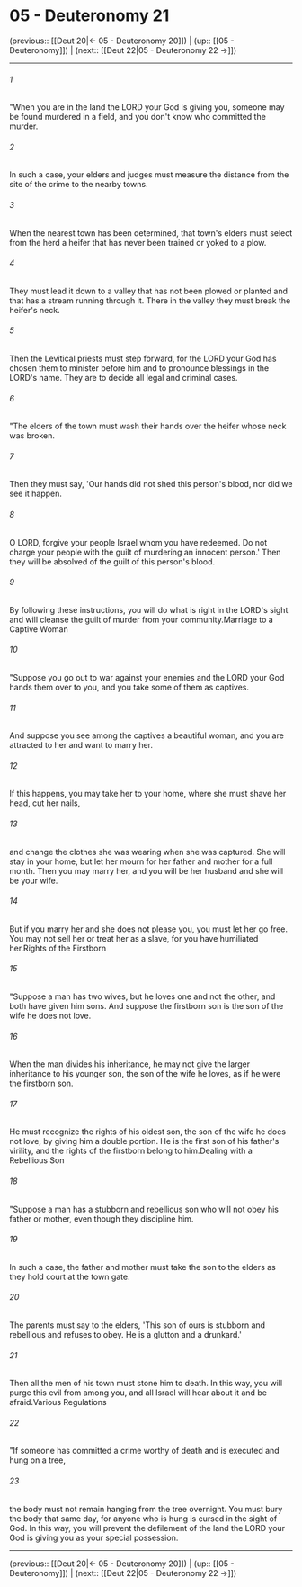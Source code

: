 # 05 - Deuteronomy 21

(previous:: [[Deut 20|← 05 - Deuteronomy 20]]) | (up:: [[05 - Deuteronomy]]) | (next:: [[Deut 22|05 - Deuteronomy 22 →]])

***


###### 1 
"When you are in the land the LORD your God is giving you, someone may be found murdered in a field, and you don't know who committed the murder. 

###### 2 
In such a case, your elders and judges must measure the distance from the site of the crime to the nearby towns. 

###### 3 
When the nearest town has been determined, that town's elders must select from the herd a heifer that has never been trained or yoked to a plow. 

###### 4 
They must lead it down to a valley that has not been plowed or planted and that has a stream running through it. There in the valley they must break the heifer's neck. 

###### 5 
Then the Levitical priests must step forward, for the LORD your God has chosen them to minister before him and to pronounce blessings in the LORD's name. They are to decide all legal and criminal cases. 

###### 6 
"The elders of the town must wash their hands over the heifer whose neck was broken. 

###### 7 
Then they must say, 'Our hands did not shed this person's blood, nor did we see it happen. 

###### 8 
O LORD, forgive your people Israel whom you have redeemed. Do not charge your people with the guilt of murdering an innocent person.' Then they will be absolved of the guilt of this person's blood. 

###### 9 
By following these instructions, you will do what is right in the LORD's sight and will cleanse the guilt of murder from your community.Marriage to a Captive Woman 

###### 10 
"Suppose you go out to war against your enemies and the LORD your God hands them over to you, and you take some of them as captives. 

###### 11 
And suppose you see among the captives a beautiful woman, and you are attracted to her and want to marry her. 

###### 12 
If this happens, you may take her to your home, where she must shave her head, cut her nails, 

###### 13 
and change the clothes she was wearing when she was captured. She will stay in your home, but let her mourn for her father and mother for a full month. Then you may marry her, and you will be her husband and she will be your wife. 

###### 14 
But if you marry her and she does not please you, you must let her go free. You may not sell her or treat her as a slave, for you have humiliated her.Rights of the Firstborn 

###### 15 
"Suppose a man has two wives, but he loves one and not the other, and both have given him sons. And suppose the firstborn son is the son of the wife he does not love. 

###### 16 
When the man divides his inheritance, he may not give the larger inheritance to his younger son, the son of the wife he loves, as if he were the firstborn son. 

###### 17 
He must recognize the rights of his oldest son, the son of the wife he does not love, by giving him a double portion. He is the first son of his father's virility, and the rights of the firstborn belong to him.Dealing with a Rebellious Son 

###### 18 
"Suppose a man has a stubborn and rebellious son who will not obey his father or mother, even though they discipline him. 

###### 19 
In such a case, the father and mother must take the son to the elders as they hold court at the town gate. 

###### 20 
The parents must say to the elders, 'This son of ours is stubborn and rebellious and refuses to obey. He is a glutton and a drunkard.' 

###### 21 
Then all the men of his town must stone him to death. In this way, you will purge this evil from among you, and all Israel will hear about it and be afraid.Various Regulations 

###### 22 
"If someone has committed a crime worthy of death and is executed and hung on a tree, 

###### 23 
the body must not remain hanging from the tree overnight. You must bury the body that same day, for anyone who is hung is cursed in the sight of God. In this way, you will prevent the defilement of the land the LORD your God is giving you as your special possession.

***

(previous:: [[Deut 20|← 05 - Deuteronomy 20]]) | (up:: [[05 - Deuteronomy]]) | (next:: [[Deut 22|05 - Deuteronomy 22 →]])

